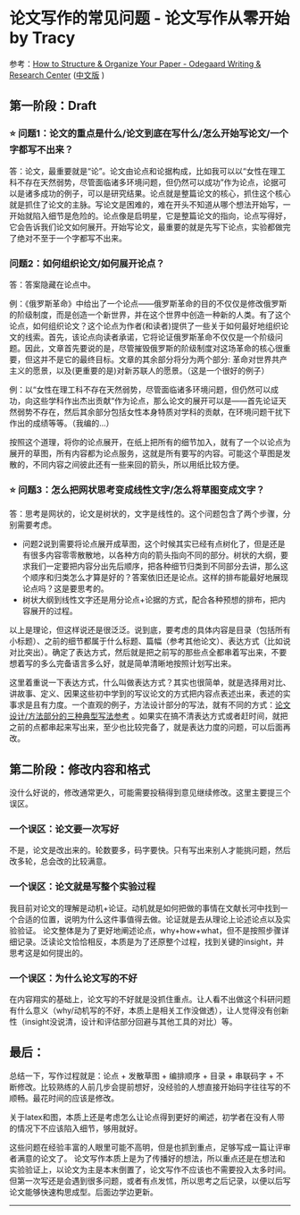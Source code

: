 # 论文写作的常见问题 - 论文写作从零开始  by Tracy
参考：[How to Structure & Organize Your Paper - Odegaard Writing & Research Center](https://depts.washington.edu/owrc/wp-content/uploads/2021/05/How-to-Structure-and-Organize-Your-Paper.pdf) ([中文版](https://mp.weixin.qq.com/s/C14N43RCuO6gWU73jCDZNg) )

## 第一阶段：Draft

### ⭐ 问题1：论文的重点是什么/论文到底在写什么/怎么开始写论文/一个字都写不出来？

答：论文，最重要就是“论”。论文由论点和论据构成，比如我可以以“女性在理工科不存在天然弱势，尽管面临诸多环境问题，但仍然可以成功”作为论点，论据可以是诸多成功的例子，可以是研究结果。论点就是整篇论文的核心，抓住这个核心就是抓住了论文的主脉。写论文是困难的，难在开头不知道从哪个想法开始写，一开始就陷入细节是危险的。论点像是启明星，它是整篇论文的指向，论点写得好，它会告诉我们论文如何展开。开始写论文，最重要的就是先写下论点，实验都做完了绝对不至于一个字都写不出来。

### 问题2：如何组织论文/如何展开论点？

答：答案隐藏在论点中。

例：《俄罗斯革命》中给出了一个论点——俄罗斯革命的目的不仅仅是修改俄罗斯的阶级制度，而是创造一个新世界，并在这个世界中创造一种新的人类。有了这个论点，如何组织论文？这个论点为作者(和读者)提供了一些关于如何最好地组织论文的线索。首先，该论点向读者承诺，它将论证俄罗斯革命不仅仅是一个阶级问题。因此，文章首先要说的是，尽管摧毁俄罗斯的阶级制度对这场革命的核心很重要，但这并不是它的最终目标。文章的其余部分将分为两个部分: 革命对世界共产主义的愿景，以及(更重要的是)对新苏联人的愿景。（这是一个很好的例子）

例：以“女性在理工科不存在天然弱势，尽管面临诸多环境问题，但仍然可以成功，向这些学科作出杰出贡献“作为论点，那么论文的展开可以是——首先论证天然弱势不存在，然后其余部分包括女性本身特质对学科的贡献，在环境问题干扰下作出的成绩等等。（我编的...）

按照这个道理，将你的论点展开，在纸上把所有的细节加入，就有了一个以论点为展开的草图，所有内容都为论点服务，这就是所有要写的内容。可能这个草图是发散的，不同内容之间彼此还有一些来回的箭头，所以用纸比较方便。

### ⭐ 问题3：怎么把网状思考变成线性文字/怎么将草图变成文字？

答：思考是网状的，论文是树状的，文字是线性的。这个问题包含了两个步骤，分别需要考虑。

- 问题2说到需要将论点展开成草图，这个时候其实已经有点树化了，但是还是有很多内容零零散散地，以各种方向的箭头指向不同的部分。树状的大纲，要求我们一定要把内容分出先后顺序，把各种细节归类到不同部分去讲，那么这个顺序和归类怎么才算是好的？答案依旧还是论点。这样的排布能最好地展现论点吗？这是要思考的。
- 树状大纲到线性文字还是用分论点+论据的方式，配合各种预想的排布，把内容展开的过程。

以上是理论，但这样说还是很泛泛。说到底，要考虑的具体内容是目录（包括所有小标题）、之前的细节都属于什么标题、篇幅（参考其他论文）、表达方式（比如说对比突出）。确定了表达方式，然后就是把之前写的那些点全都串着写出来，不要想着写的多么完备语言多么好，就是简单清晰地按照计划写出来。

这里着重说一下表达方式，什么叫做表达方式？其实也很简单，就是选择用对比、讲故事、定义、因果这些初中学到的写议论文的方式把内容点表述出来，表述的实事求是且有力度。一个直观的例子，方法设计部分的写法，就有不同的方式：[论文设计/方法部分的三种典型写法参考](https://scientist-with-logic.github.io/%E4%B8%80%E7%AF%87%E8%AE%BA%E6%96%87%E4%B8%AD%E6%9C%80%E6%A0%B8%E5%BF%83%E7%9A%84%E9%83%A8%E5%88%86-design-%E5%BA%94%E8%AF%A5%E6%80%8E%E4%B9%88%E5%86%99-%E4%B8%BA%E4%BB%80%E4%B9%88%E8%AF%BB%E4%BA%86%E5%A4%A7%E9%87%8F%E7%9A%84%E6%96%87%E7%AB%A0%E5%8D%B4%E6%AF%AB%E6%97%A0%E6%94%B6%E8%8E%B7/) 。如果实在搞不清表达方式或者赶时间，就把之前的点都串起来写出来，至少也比较完备了，就是表达力度的问题，可以后面再改。


## 第二阶段：修改内容和格式

没什么好说的，修改通常更久，可能需要投稿得到意见继续修改。这里主要提三个误区。

### 一个误区：论文要一次写好

不是，论文是改出来的。轮数要多，码字要快。只有写出来别人才能挑问题，然后改多轮，总会改的比较满意。


### 一个误区：论文就是写整个实验过程

我目前对论文的理解是动机+论证。动机就是如何把做的事情在文献长河中找到一个合适的位置，说明为什么这件事值得去做。论证就是去从理论上论述论点以及实验验证。
论文整体是为了更好地阐述论点，why+how+what，但不是按照步骤详细记录。泛读论文恰恰相反，本质是为了还原整个过程，找到关键的insight，并思考这是如何提出的。

### 一个误区：为什么论文写的不好

在内容翔实的基础上，论文写的不好就是没抓住重点。让人看不出做这个科研问题有什么意义（why/动机写的不好，本质上是相关工作没做透），让人觉得没有创新性（insight没说清，设计和评估部分回避与其他工具的对比）等。


## 最后：

总结一下，写作过程就是：论点 + 发散草图 + 编排顺序 + 目录 + 串联码字 + 不断修改。比较熟练的人前几步会提前想好，没经验的人想直接开始码字往往写的不顺畅。最花时间的应该是修改。

关于latex和图，本质上还是考虑怎么让论点得到更好的阐述，初学者在没有人带的情况下不应该陷入细节，够用就好。

这些问题在经验丰富的人眼里可能不高明，但是也抓到重点，足够写成一篇让评审者满意的论文了。
论文写作本质上是为了传播好的想法，所以重点还是在想法和实验验证上，以论文为主是本末倒置了，论文写作不应该也不需要投入太多时间。但第一次写还是会遇到很多问题，或者有点发怵，所以思考之后记录，以便以后写论文能够快速构思成型。后面边学边更新。

---